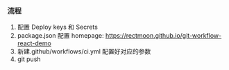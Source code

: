 ### 流程

1. 配置 Deploy keys 和 Secrets
2. package.json 配置 homepage: https://rectmoon.github.io/git-workflow-react-demo
3. 新建.github/workflows/ci.yml 配置好对应的参数
4. git push
